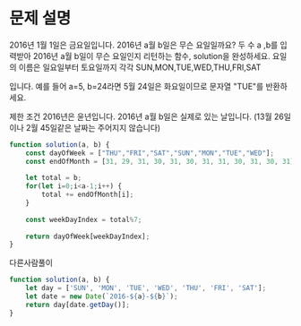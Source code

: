 # 문제 설명

2016년 1월 1일은 금요일입니다. 2016년 a월 b일은 무슨 요일일까요? 두 수 a ,b를 입력받아 2016년 a월 b일이 무슨 요일인지 리턴하는 함수, solution을 완성하세요. 요일의 이름은 일요일부터 토요일까지 각각 SUN,MON,TUE,WED,THU,FRI,SAT

입니다. 예를 들어 a=5, b=24라면 5월 24일은 화요일이므로 문자열 "TUE"를 반환하세요.

제한 조건
2016년은 윤년입니다.
2016년 a월 b일은 실제로 있는 날입니다. (13월 26일이나 2월 45일같은 날짜는 주어지지 않습니다)


``` javascript
function solution(a, b) {
    const dayOfWeek = ["THU","FRI","SAT","SUN","MON","TUE","WED"];
    const endOfMonth = [31, 29, 31, 30, 31, 30, 31, 31, 30, 31, 30, 31];
    
    let total = b;
    for(let i=0;i<a-1;i++) {
        total += endOfMonth[i];
    }
    
    const weekDayIndex = total%7;
    
    return dayOfWeek[weekDayIndex];
}
```

다른사람풀이
```js
function solution(a, b) {
    let day = ['SUN', 'MON', 'TUE', 'WED', 'THU', 'FRI', 'SAT'];
    let date = new Date(`2016-${a}-${b}`);
    return day[date.getDay()];
}
```